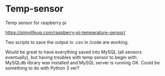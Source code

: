 # Temp-sensor
Temp sensor for raspberry pi

https://pimylifeup.com/raspberry-pi-temperature-sensor/

Two scripts to save the output in .csv  in /code are working. 

Would be great to have everything saved into MySQL (all sensors eventually), but having troubles with temp sensor to begin with.  
MySQLdb library was installed and MySQL server is running OK. Could be something to do with Python 3 ver?

